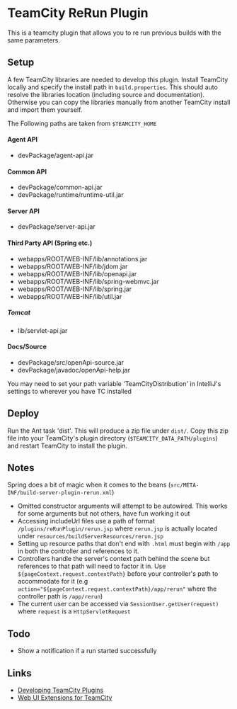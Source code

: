 TeamCity ReRun Plugin
=====================

This is a teamcity plugin that allows you to re run previous builds with the same parameters.

Setup
-----
A few TeamCity libraries are needed to develop this plugin. Install TeamCity locally and specify the install path in
`build.properties`. This should auto resolve the libraries location (including source and documentation).
Otherwise you can copy the libraries manually from another TeamCity install and import them yourself.

The Following paths are taken from `$TEAMCITY_HOME`

#### Agent API ####
* devPackage/agent-api.jar

#### Common API ####
* devPackage/common-api.jar
* devPackage/runtime/runtime-util.jar

#### Server API ####
* devPackage/server-api.jar

#### Third Party API (Spring etc.) ####
* webapps/ROOT/WEB-INF/lib/annotations.jar
* webapps/ROOT/WEB-INF/lib/jdom.jar
* webapps/ROOT/WEB-INF/lib/openapi.jar
* webapps/ROOT/WEB-INF/lib/spring-webmvc.jar
* webapps/ROOT/WEB-INF/lib/spring.jar
* webapps/ROOT/WEB-INF/lib/util.jar

##### Tomcat #####
* lib/servlet-api.jar

#### Docs/Source ####
* devPackage/src/openApi-source.jar
* devPackage/javadoc/openApi-help.jar


You may need to set your path variable 'TeamCityDistribution' in IntelliJ's settings to wherever you have TC installed

Deploy
------
Run the Ant task 'dist'. This will produce a zip file under `dist/`. Copy this zip file into your TeamCity's plugin directory
(`$TEAMCITY_DATA_PATH/plugins`) and restart TeamCity to install the plugin.


Notes
-----
Spring does a bit of magic when it comes to the beans (`src/META-INF/build-server-plugin-rerun.xml`)

* Omitted constructor arguments will attempt to be autowired. This works for some arguments but not others, have fun working it out
* Accessing includeUrl files use a path of format `/plugins/reRunPlugin/rerun.jsp` where `rerun.jsp` is actually located under
`resources/buildServerResources/rerun.jsp`
* Setting up resource paths that don't end with `.html` must begin with `/app` in both the controller and references to it.
* Controllers handle the server's context path behind the scene but references to that path will need to factor it in.
Use `${pageContext.request.contextPath}` before your controller's path to accommodate for it
(e.g `action="${pageContext.request.contextPath}/app/rerun"` where the controller path is `/app/rerun`)
* The current user can be accessed via `SessionUser.getUser(request)` where `request` is a `HttpServletRequest`

Todo
----
* Show a notification if a run started successfully

Links
-----
* [Developing TeamCity Plugins](https://confluence.jetbrains.com/display/TCD8/Developing+TeamCity+Plugins)
* [Web UI Extensions for TeamCity](https://confluence.jetbrains.com/display/TCD8/Web+UI+Extensions)